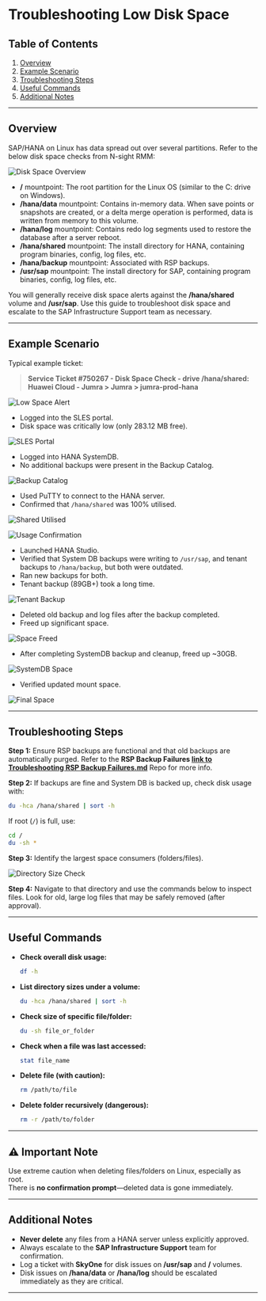 # Troubleshooting Low Disk Space

## Table of Contents

1. [Overview](#overview)  
2. [Example Scenario](#example-scenario)  
3. [Troubleshooting Steps](#troubleshooting-steps)  
4. [Useful Commands](#useful-commands)  
5. [Additional Notes](#additional-notes)  

---

## Overview

SAP/HANA on Linux has data spread out over several partitions. Refer to the below disk space checks from N-sight RMM:

![Disk Space Overview](/Users/mac1/Desktop/aws_cloud/Cloud%20Projects/SAP-HANA-Professional-Portfolio/images/disk_space_check.png)

- **/** mountpoint: The root partition for the Linux OS (similar to the C: drive on Windows).  
- **/hana/data** mountpoint: Contains in-memory data. When save points or snapshots are created, or a delta merge operation is performed, data is written from memory to this volume.  
- **/hana/log** mountpoint: Contains redo log segments used to restore the database after a server reboot.  
- **/hana/shared** mountpoint: The install directory for HANA, containing program binaries, config, log files, etc.  
- **/hana/backup** mountpoint: Associated with RSP backups.  
- **/usr/sap** mountpoint: The install directory for SAP, containing program binaries, config, log files, etc.  

You will generally receive disk space alerts against the **/hana/shared** volume and **/usr/sap**. Use this guide to troubleshoot disk space and escalate to the SAP Infrastructure Support team as necessary.

---

## Example Scenario

Typical example ticket:
> **Service Ticket #750267 - Disk Space Check - drive /hana/shared: Huawei Cloud - Jumra > Jumra > jumra-prod-hana**

![Low Space Alert](images/example_alert.png)

- Logged into the SLES portal.  
- Disk space was critically low (only 283.12 MB free).

![SLES Portal](images/low_disk_space.png)

- Logged into HANA SystemDB.  
- No additional backups were present in the Backup Catalog.

![Backup Catalog](images/backup_catalog.png)

- Used PuTTY to connect to the HANA server.  
- Confirmed that `/hana/shared` was 100% utilised.

![Shared Utilised](images/shared_utilised.png)

![Usage Confirmation](images/usage_check.png)

- Launched HANA Studio.  
- Verified that System DB backups were writing to `/usr/sap`, and tenant backups to `/hana/backup`, but both were outdated.  
- Ran new backups for both.  
- Tenant backup (89GB+) took a long time.

![Tenant Backup](images/tenant_backup.png)

- Deleted old backup and log files after the backup completed.  
- Freed up significant space.

![Space Freed](images/space_freed.png)

- After completing SystemDB backup and cleanup, freed up ~30GB.

![SystemDB Space](images/systemdb_cleanup.png)

- Verified updated mount space.

![Final Space](images/final_mount_status.png)

---

## Troubleshooting Steps

**Step 1:** Ensure RSP backups are functional and that old backups are automatically purged. Refer to the **RSP Backup Failures [link to Troubleshooting RSP Backup Failures.md](./Windows%20Server/Troubleshooting%20RSP%20Backup%20Failures.md)** Repo for more info.

**Step 2:** If backups are fine and System DB is backed up, check disk usage with:

```bash
du -hca /hana/shared | sort -h
```

If root (`/`) is full, use:

```bash
cd /
du -sh *
```

**Step 3:** Identify the largest space consumers (folders/files).

![Directory Size Check](images/space_hog.png)

**Step 4:** Navigate to that directory and use the commands below to inspect files. Look for old, large log files that may be safely removed (after approval).

---

## Useful Commands

- **Check overall disk usage:**
    ```bash
    df -h
    ```

- **List directory sizes under a volume:**
    ```bash
    du -hca /hana/shared | sort -h
    ```

- **Check size of specific file/folder:**
    ```bash
    du -sh file_or_folder
    ```

- **Check when a file was last accessed:**
    ```bash
    stat file_name
    ```

- **Delete file (with caution):**
    ```bash
    rm /path/to/file
    ```

- **Delete folder recursively (dangerous):**
    ```bash
    rm -r /path/to/folder
    ```

---

## ⚠️ Important Note

Use extreme caution when deleting files/folders on Linux, especially as root.  
There is **no confirmation prompt**—deleted data is gone immediately.

---

## Additional Notes

- **Never delete** any files from a HANA server unless explicitly approved.  
- Always escalate to the **SAP Infrastructure Support** team for confirmation.
- Log a ticket with **SkyOne** for disk issues on **/usr/sap** and **/** volumes.
- Disk issues on **/hana/data** or **/hana/log** should be escalated immediately as they are critical.

---